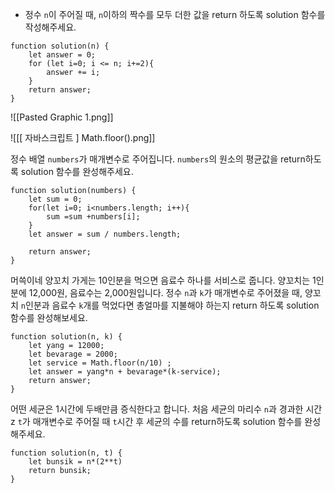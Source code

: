 
- 정수 `n`이 주어질 때, `n`이하의 짝수를 모두 더한 값을 return 하도록 solution 함수를 작성해주세요.

```
function solution(n) {
    let answer = 0;
    for (let i=0; i <= n; i+=2){
        answer += i;
    }
    return answer;
}
```


![[Pasted Graphic 1.png]]


![[[ 자바스크립트 ] Math.floor().png]]




정수 배열 `numbers`가 매개변수로 주어집니다. `numbers`의 원소의 평균값을 return하도록 solution 함수를 완성해주세요.


```
function solution(numbers) {
    let sum = 0;
    for(let i=0; i<numbers.length; i++){
        sum =sum +numbers[i];
    }
    let answer = sum / numbers.length;
    
    return answer;
}
```


머쓱이네 양꼬치 가게는 10인분을 먹으면 음료수 하나를 서비스로 줍니다. 양꼬치는 1인분에 12,000원, 음료수는 2,000원입니다. 정수 `n`과 `k`가 매개변수로 주어졌을 때, 양꼬치 `n`인분과 음료수 `k`개를 먹었다면 총얼마를 지불해야 하는지 return 하도록 solution 함수를 완성해보세요.
```
function solution(n, k) {
    let yang = 12000;
    let bevarage = 2000;
    let service = Math.floor(n/10) ;
    let answer = yang*n + bevarage*(k-service);
    return answer;
}
```



어떤 세균은 1시간에 두배만큼 증식한다고 합니다. 처음 세균의 마리수 `n`과 경과한 시간z `t`가 매개변수로 주어질 때 `t`시간 후 세균의 수를 return하도록 solution 함수를 완성해주세요.

```
function solution(n, t) {
    let bunsik = n*(2**t)
    return bunsik;
}
```